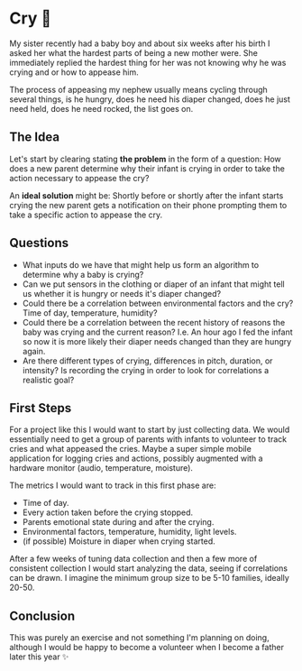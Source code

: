 Cry :baby:
========

My sister recently had a baby boy and about six weeks after his birth I asked her what the hardest parts of being a new mother were. She immediately replied the hardest thing for her was not knowing why he was crying and or how to appease him.

The process of appeasing my nephew usually means cycling through several things, is he hungry, does he need his diaper changed, does he just need held, does he need rocked, the list goes on.

## The Idea

Let's start by clearing stating **the problem** in the form of a question: How does a new parent determine why their infant is crying in order to take the action necessary to appease the cry?

An **ideal solution** might be: Shortly before or shortly after the infant starts crying the new parent gets a notification on their phone prompting them to take a specific action to appease the cry.

## Questions

* What inputs do we have that might help us form an algorithm to determine why a baby is crying?
* Can we put sensors in the clothing or diaper of an infant that might tell us whether it is hungry or needs it's diaper changed?
* Could there be a correlation between environmental factors and the cry? Time of day, temperature, humidity?
* Could there be a correlation between the recent history of reasons the baby was crying and the current reason? I.e. An hour ago I fed the infant so now it is more likely their diaper needs changed than they are hungry again.
* Are there different types of crying, differences in pitch, duration, or intensity? Is recording the crying in order to look for correlations a realistic goal?

## First Steps

For a project like this I would want to start by just collecting data. We would essentially need to get a group of parents with infants to volunteer to track cries and what appeased the cries. Maybe a super simple mobile application for logging cries and actions, possibly augmented with a hardware monitor (audio, temperature, moisture).

The metrics I would want to track in this first phase are:

* Time of day.
* Every action taken before the crying stopped.
* Parents emotional state during and after the crying.
* Environmental factors, temperature, humidity, light levels.
* (if possible) Moisture in diaper when crying started.

After a few weeks of tuning data collection and then a few more of consistent collection I would start analyzing the data, seeing if correlations can be drawn. I imagine the minimum group size to be 5-10 families, ideally 20-50.

## Conclusion

This was purely an exercise and not something I'm planning on doing, although I would be happy to become a volunteer when I become a father later this year :sparkles:
